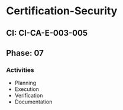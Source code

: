 # Certification-Security

## CI: CI-CA-E-003-005
## Phase: 07

### Activities
- Planning
- Execution
- Verification
- Documentation
